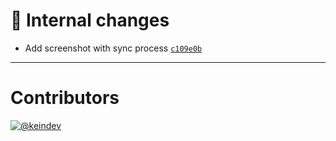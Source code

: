 # :memo: Internal changes

- Add screenshot with sync process [`c109e0b`](https://github.com/tagproject/k8s-focalboard/commit/c109e0b99233444febb637dc4f8df1142219b282)

---

# Contributors

[![@keindev](https://avatars.githubusercontent.com/u/4527292?v=4&s=40)](https://github.com/keindev)
